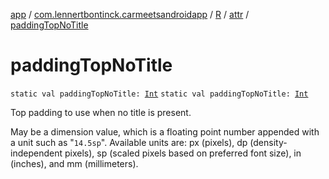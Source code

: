 [app](../../../index.md) / [com.lennertbontinck.carmeetsandroidapp](../../index.md) / [R](../index.md) / [attr](index.md) / [paddingTopNoTitle](./padding-top-no-title.md)

# paddingTopNoTitle

`static val paddingTopNoTitle: `[`Int`](https://kotlinlang.org/api/latest/jvm/stdlib/kotlin/-int/index.html)
`static val paddingTopNoTitle: `[`Int`](https://kotlinlang.org/api/latest/jvm/stdlib/kotlin/-int/index.html)

Top padding to use when no title is present.

May be a dimension value, which is a floating point number appended with a unit such as "`14.5sp`". Available units are: px (pixels), dp (density-independent pixels), sp (scaled pixels based on preferred font size), in (inches), and mm (millimeters).

